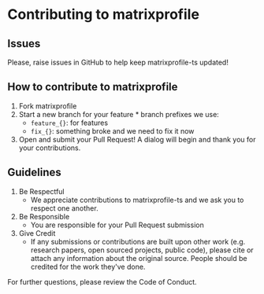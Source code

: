 # Contributing to matrixprofile

## Issues
Please, raise issues in GitHub to help keep matrixprofile-ts updated!

## How to contribute to matrixprofile
  1. Fork matrixprofile
  2. Start a new branch for your feature
    * branch prefixes we use:
      * `feature_{}`: for features
      * `fix_{}`: something broke and we need to fix it now
  3. Open and submit your Pull Request! A dialog will begin and thank you for your contributions.

## Guidelines
  1. Be Respectful
     * We appreciate contributions to matrixprofile-ts and we ask you to respect
    one another.
  2. Be Responsible
     * You are responsible for your Pull Request submission
  3. Give Credit
     * If any submissions or contributions are built upon other work (e.g. research papers, open sourced projects, public code), please cite or attach any information about the original source. People should be credited for the work they've done.

For further questions, please review the Code of Conduct.
